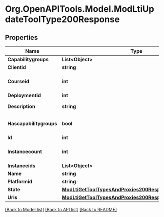 # Org.OpenAPITools.Model.ModLtiUpdateToolType200Response

## Properties

Name | Type | Description | Notes
------------ | ------------- | ------------- | -------------
**Capabilitygroups** | **List&lt;Object&gt;** |  | [optional] 
**Clientid** | **string** | Client ID | 
**Courseid** | **int** | Tool type course | [optional] [default to 0]
**Deploymentid** | **int** | Deployment ID | 
**Description** | **string** | Tool type description | 
**Hascapabilitygroups** | **bool** | Indicate if capabilitygroups is populated | 
**Id** | **int** | Tool type id | 
**Instancecount** | **int** | The number of times this tool is being used | 
**Instanceids** | **List&lt;Object&gt;** |  | [optional] 
**Name** | **string** | Tool type name | 
**Platformid** | **string** | Platform ID | 
**State** | [**ModLtiGetToolTypesAndProxies200ResponseTypesInnerState**](ModLtiGetToolTypesAndProxies200ResponseTypesInnerState.md) |  | 
**Urls** | [**ModLtiGetToolTypesAndProxies200ResponseTypesInnerUrls**](ModLtiGetToolTypesAndProxies200ResponseTypesInnerUrls.md) |  | 

[[Back to Model list]](../README.md#documentation-for-models) [[Back to API list]](../README.md#documentation-for-api-endpoints) [[Back to README]](../README.md)

